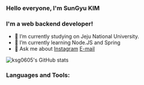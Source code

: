 ### Hello everyone, I'm SunGyu KIM

### I'm a web backend developer!

- 🔭 I’m currently studying on Jeju National University.
- 🌱 I’m currently learning Node.JS and Spring
- 💬 Ask me about [Instagram](https://www.instagram.com/sunny__kyu/?hl=ko)  [E-mail](https://cdn-icons-png.flaticon.com/128/732/732200.png)

![ksg0605's GitHub stats](https://github-readme-stats.vercel.app/api?username=ksg0605&show_icons=true)

### Languages and Tools:
